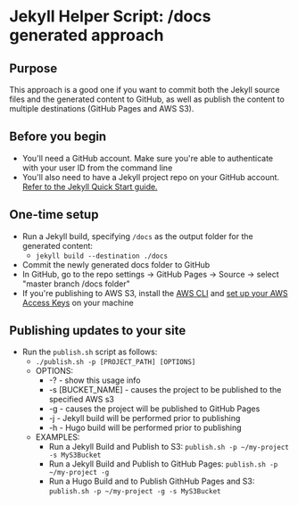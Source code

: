 # Jekyll Helper Script: /docs generated approach

## Purpose

This approach is a good one if you want to commit both the Jekyll source files and the generated content to GitHub, as well as publish the content to multiple destinations (GitHub Pages and AWS S3).

## Before you begin
* You'll need a GitHub account. Make sure you're able to authenticate with your user ID from the command line
* You'll also need to have a Jekyll project repo on your GitHub account. [Refer to the Jekyll Quick Start guide.](https://jekyllrb.com/docs/quickstart)

## One-time setup
* Run a Jekyll build, specifying `/docs` as the output folder for the generated content:
    * ```jekyll build --destination ./docs```
* Commit the newly generated docs folder to GitHub
* In GitHub, go to the repo settings -> GitHub Pages -> Source -> select "master branch /docs folder"
* If you're publishing to AWS S3, install the [AWS CLI](http://docs.aws.amazon.com/cli/latest/userguide/installing.html) and [set up your AWS Access Keys](http://docs.aws.amazon.com/cli/latest/userguide/cli-chap-getting-started.html#cli-quick-configuration) on your machine

## Publishing updates to your site
* Run the `publish.sh` script as follows:
    * `./publish.sh -p [PROJECT_PATH] [OPTIONS]`
    * OPTIONS:
        * -?                  - show this usage info
        * -s [BUCKET_NAME]    - causes the project to be published to the specified AWS s3
        * -g                  - causes the project will be published to GitHub Pages
        * -j                  - Jekyll build will be performed prior to publishing
        * -h                  - Hugo build will be performed prior to publishing
    * EXAMPLES:
        * Run a Jekyll Build and Publish to S3: `publish.sh -p ~/my-project -s MyS3Bucket`
        * Run a Jekyll Build and Publish to GitHub Pages: `publish.sh -p ~/my-project -g`
        * Run a Hugo Build and to Publish GithHub Pages and S3: `publish.sh -p ~/my-project -g -s MyS3Bucket`
